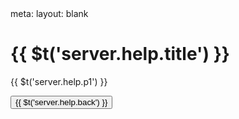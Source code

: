 <route lang="yaml">
meta:
  layout: blank
</route>

<h1 p0 m0>{{ $t('server.help.title') }}</h1>

<p>{{ $t('server.help.p1') }}</p>

<div flex justify-center mt10>
  <button @click="$router.push('/')" btn btn-primary scale>
  {{ $t('server.help.back') }}
  </button>
</div>
